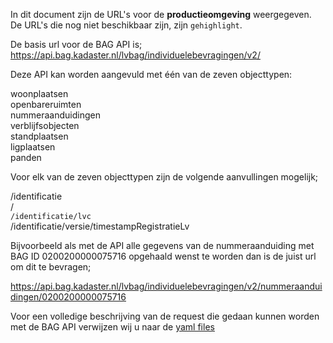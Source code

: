 In dit document zijn de URL's voor de **productieomgeving** weergegeven. De URL's die nog niet beschikbaar zijn, zijn ```gehighlight```.

De basis url voor de BAG API is; https://api.bag.kadaster.nl/lvbag/individuelebevragingen/v2/

Deze API kan worden aangevuld met één van de zeven objecttypen:  

  
woonplaatsen  
openbareruimten  
nummeraanduidingen  
verblijfsobjecten  
standplaatsen  
ligplaatsen  
panden  
  
Voor elk van de zeven objecttypen zijn de volgende aanvullingen mogelijk;  
  
/identificatie  
/  
```/identificatie/lvc```  
/identificatie/versie/timestampRegistratieLv  
  
Bijvoorbeeld als met de API alle gegevens van de nummeraanduiding met BAG ID 0200200000075716 opgehaald wenst te worden dan is de juist url om dit te bevragen;  
  
https://api.bag.kadaster.nl/lvbag/individuelebevragingen/v2/nummeraanduidingen/0200200000075716  
  
Voor een volledige beschrijving van de request die gedaan kunnen worden met de BAG API verwijzen wij u naar de [yaml files](https://github.com/lvbag/BAG-API/tree/master/Technische%20specificatie/Yaml's/BAG%20API%20Individuele%20Bevragingen) 
